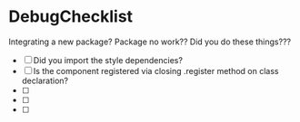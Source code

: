 # DebugChecklist
Integrating a new package? Package no work?? Did you do these things???


- [ ] Did you import the style dependencies?
- [ ] Is the component registered via closing .register method on class declaration?
- [ ]
- [ ]
- [ ]
